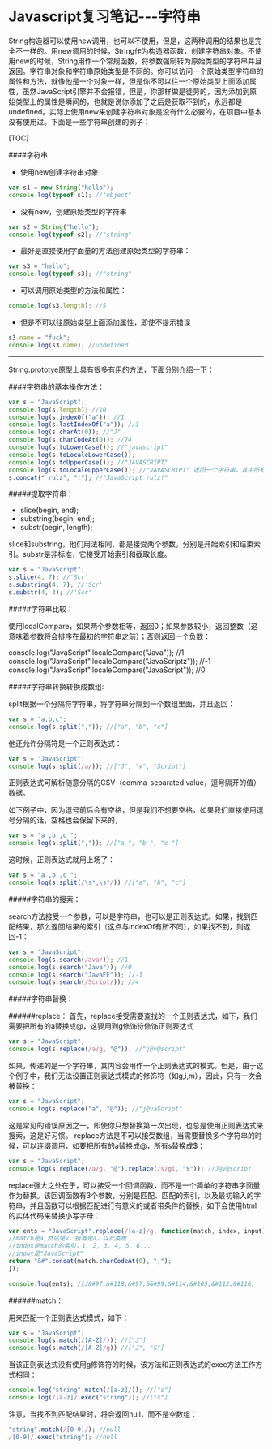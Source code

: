 

# Javascript复习笔记---字符串
String构造器可以使用new调用，也可以不使用，但是，这两种调用的结果也是完全不一样的。用new调用的时候，String作为构造器函数，创建字符串对象。不使用new的时候，String用作一个常规函数，将参数强制转为原始类型的字符串并且返回。字符串对象和字符串原始类型是不同的。你可以访问一个原始类型字符串的属性和方法，就像他是一个对象一样，但是你不可以往一个原始类型上面添加属性，虽然JavaScript引擎并不会报错，但是，你那样做是徒劳的，因为添加到原始类型上的属性是瞬间的，也就是说你添加了之后是获取不到的，永远都是undefined。实际上使用new来创建字符串对象是没有什么必要的，在项目中基本没有使用过。下面是一些字符串创建的例子：

[TOC]

####字符串
* 使用new创建字符串对象
```javascript
var s1 = new String("hello");
console.log(typeof s1); //"object"
```
* 没有new，创建原始类型的字符串
```javascript
var s2 = String("hello");
console.log(typeof s2); //"string"
```
* 最好是直接使用字面量的方法创建原始类型的字符串：
```javascript
var s3 = "hello";
console.log(typeof s3); //"string"
```
* 可以调用原始类型的方法和属性：
```javascript
console.log(s3.length); //5
```
* 但是不可以往原始类型上面添加属性，即使不提示错误
```javascript
s3.name = "fuck";
console.log(s3.name); //undefined
```

***

String.prototye原型上具有很多有用的方法，下面分别介绍一下：

####字符串的基本操作方法：

```javascript
var s = "JavaScript";
console.log(s.length); //10
console.log(s.indexOf("a")); //1
console.log(s.lastIndexOf("a")); //3
console.log(s.charAt(0)); //"J"
console.log(s.charCodeAt(0)); //74
console.log(s.toLowerCase()); //"javascript"
console.log(s.toLocaleLowerCase());
console.log(s.toUpperCase()); //"JAVASCRIPT"
console.log(s.toLocaleUpperCase()); //"JAVASCRIPT" 返回一个字符串，其中所有的字母字符都被转换为大写，同时适应宿主环境的当前区域设置。
s.concat(" rulz", "!"); //"JavaScript rulz!"
```
#####提取字符串：

* slice(begin, end);
* substring(begin, end);
* substr(begin, length);

slice和substring，他们用法相同，都是接受两个参数，分别是开始索引和结束索引。substr是非标准，它接受开始索引和截取长度。

```javascript
var s = "JavaScript";
s.slice(4, 7); //'Scr'
s.substring(4, 7); //'Scr'
s.substr(4, 3); //'Scr'
```

#####字符串比较：

使用localCompare，如果两个参数相等，返回0；如果参数较小，返回整数（这意味着参数将会排序在最初的字符串之前）；否则返回一个负数：

console.log("JavaScript".localeCompare("Java")); //1
console.log("JavaScript".localeCompare("JavaScriptz")); //-1
console.log("JavaScript".localeCompare("JavaScript")); //0

#####字符串转换转换成数组:

split根据一个分隔符字符串，将字符串分隔到一个数组里面，并且返回：

```javascript
var s = "a,b,c";
console.log(s.split(",")); //["a", "b", "c"]
```

他还允许分隔符是一个正则表达式：

```javascript
var s = "JavaScript";
console.log(s.split(/a/)); //["J", "v", "Script"]
```

正则表达式可解析随意分隔的CSV（comma-separated value，逗号隔开的值）数据。

如下例子中，因为逗号前后会有空格，但是我们不想要空格，如果我们直接使用逗号分隔的话，空格也会保留下来的，

```javascript
var s = "a ,b ,c ";
console.log(s.split(",")); //["a ", "b ", "c "]
```

这时候，正则表达式就用上场了：

```javascript
var s = "a ,b ,c ";
console.log(s.split(/\s*,\s*/)) //["a", "b", "c"]
```

#####字符串的搜索：

search方法接受一个参数，可以是字符串，也可以是正则表达式。如果，找到匹配结果，那么返回结果的索引（这点与indexOf有所不同），如果找不到，则返回-1：

```javascript
var s = "JavaScript";
console.log(s.search(/ava/)); //1
console.log(s.search("Java")); //0
console.log(s.search("JavaEE")); //-1
console.log(s.search(/Script/)); //4
```

#####字符串替换：

######replace：
首先，replace接受需要查找的一个正则表达式，如下，我们需要把所有的a替换成@，这要用到g修饰符修饰正则表达式

```javascript
var s = "JavaScript";
console.log(s.replace(/a/g, "@")); //"j@v@script"
```

如果，传递的是一个字符串，其内容会用作一个正则表达式的模式。但是，由于这个例子中，我们无法设置正则表达式模式的修饰符（如g,i,m），因此，只有一次会被替换：

```javascript
var s = "JavaScript";
console.log(s.replace("a", "@")); //"j@vaScript"
```

这是常见的错误原因之一，即使你只想替换第一次出现，也总是使用正则表达式来搜索，这是好习惯。
replace方法是不可以接受数组，当需要替换多个字符串的时候，可以连缀调用，如要把所有的a替换成@，所有s替换成$：

```javascript
var s = "JavaScript";
console.log(s.replace(/a/g, "@").replace(/s/gi, "$")); //J@v@$cript
```

replace强大之处在于，可以接受一个回调函数，而不是一个简单的字符串字面量作为替换。该回调函数有3个参数，分别是匹配、匹配的索引，以及最初输入的字符串，并且函数可以根据匹配进行有意义的或者带条件的替换，如下会使用html的实体代码来替换小写字母：
```javascript
var ents = "JavaScript".replace(/[a-z]/g, function(match, index, input) {
//match是a,然后是v，接着是a，以此类推
//index是match的索引，1, 2, 3, 4, 5, 6...
//input是"JavaScript"
return "&#".concat(match.charCodeAt(0), ";");
});
 
console.log(ents); //J&#97;&#118;&#97;S&#99;&#114;&#105;&#112;&#116;
```

######match：

用来匹配一个正则表达式模式，如下：

```javascript
var s = "JavaScript";
console.log(s.match(/[A-Z]/)); //["J"]
console.log(s.match(/[A-Z]/g)) //["J", "S"]
```

当该正则表达式没有使用g修饰符的时候，该方法和正则表达式的exec方法工作方式相同：

```javascript
console.log("string".match(/[a-z]/)); //["s"]
console.log(/[a-z]/.exec("string")); //["s"]
```

注意，当找不到匹配结果时，将会返回null，而不是空数组：

```javascript
"string".match(/[0-9]/); //null
/[0-9]/.exec("string"); //null
```
   

